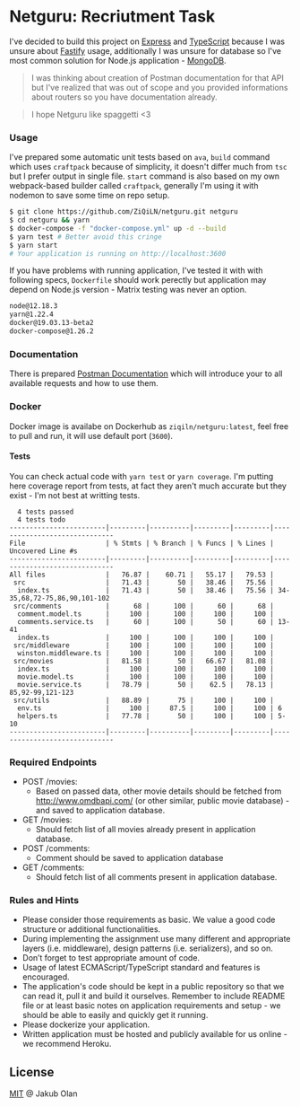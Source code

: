# Netguru: Recriutment Task

I've decided to build this project on [Express]() and [TypeScript]() because I was unsure about [Fastify]() usage,
additionally I was unsure for database so I've most common solution for Node.js application - [MongoDB]().

> I was thinking about creation of Postman documentation for that API but I've realized that was out of scope and you
> provided informations about routers so you have documentation already.

> I hope Netguru like spaggetti <3

### Usage

I've prepared some automatic unit tests based on `ava`, `build` command which uses `craftpack` because of simplicity, it
doesn't differ much from `tsc` but I prefer output in single file. `start` command is also based on my own webpack-based
builder called `craftpack`, generally I'm using it with nodemon to save some time on repo setup.

```bash
$ git clone https://github.com/ZiQiLN/netguru.git netguru
$ cd netguru && yarn
$ docker-compose -f "docker-compose.yml" up -d --build
$ yarn test # Better avoid this cringe
$ yarn start
# Your application is running on http://localhost:3600
```

If you have problems with running application, I've tested it with with following specs, `Dockerfile` should work
perectly but application may depend on Node.js version - Matrix testing was never an option.

```bash
node@12.18.3
yarn@1.22.4
docker@19.03.13-beta2
docker-compose@1.26.2
```

### Documentation

There is prepared
[Postman Documentation](https://documenter.getpostman.com/view/7188078/TVCZZAzf#67303641-9acd-41ed-8ad0-885f591d57f5)
which will introduce your to all available requests and how to use them.

### Docker

Docker image is availabe on Dockerhub as `ziqiln/netguru:latest`, feel free to pull and run, it will use default port
(`3600`).

#### Tests

You can check actual code with `yarn test` or `yarn coverage`. I'm putting here coverage report from tests, at fact they
aren't much accurate but they exist - I'm not best at writting tests.

```
  4 tests passed
  4 tests todo
------------------------|---------|----------|---------|---------|------------------------------
File                    | % Stmts | % Branch | % Funcs | % Lines | Uncovered Line #s
------------------------|---------|----------|---------|---------|------------------------------
All files               |   76.87 |    60.71 |   55.17 |   79.53 |
 src                    |   71.43 |       50 |   38.46 |   75.56 |
  index.ts              |   71.43 |       50 |   38.46 |   75.56 | 34-35,68,72-75,86,90,101-102
 src/comments           |      68 |      100 |      60 |      68 |
  comment.model.ts      |     100 |      100 |     100 |     100 |
  comments.service.ts   |      60 |      100 |      50 |      60 | 13-41
  index.ts              |     100 |      100 |     100 |     100 |
 src/middleware         |     100 |      100 |     100 |     100 |
  winston.middleware.ts |     100 |      100 |     100 |     100 |
 src/movies             |   81.58 |       50 |   66.67 |   81.08 |
  index.ts              |     100 |      100 |     100 |     100 |
  movie.model.ts        |     100 |      100 |     100 |     100 |
  movie.service.ts      |   78.79 |       50 |    62.5 |   78.13 | 85,92-99,121-123
 src/utils              |   88.89 |       75 |     100 |     100 |
  env.ts                |     100 |     87.5 |     100 |     100 | 6
  helpers.ts            |   77.78 |       50 |     100 |     100 | 5-10
------------------------|---------|----------|---------|---------|------------------------------
```

### Required Endpoints

- POST /movies:
  - Based on passed data, other movie details should be fetched from http://www.omdbapi.com/ (or other similar, public
    movie database) - and saved to application database.
- GET /movies:
  - Should fetch list of all movies already present in application database.
- POST /comments:
  - Comment should be saved to application database
- GET /comments:
  - Should fetch list of all comments present in application database.

### Rules and Hints

- Please consider those requirements as basic. We value a good code structure or additional functionalities.
- During implementing the assignment use many different and appropriate layers (i.e. middleware), design patterns (i.e.
  serializers), and so on.
- Don’t forget to test appropriate amount of code.
- Usage of latest ECMAScript/TypeScript standard and features is encouraged.
- The application's code should be kept in a public repository so that we can read it, pull it and build it ourselves.
  Remember to include README file or at least basic notes on application requirements and setup - we should be able to
  easily and quickly get it running.
- Please dockerize your application.
- Written application must be hosted and publicly available for us online - we recommend Heroku.

## License

[MIT](./LICENSE) @ Jakub Olan
